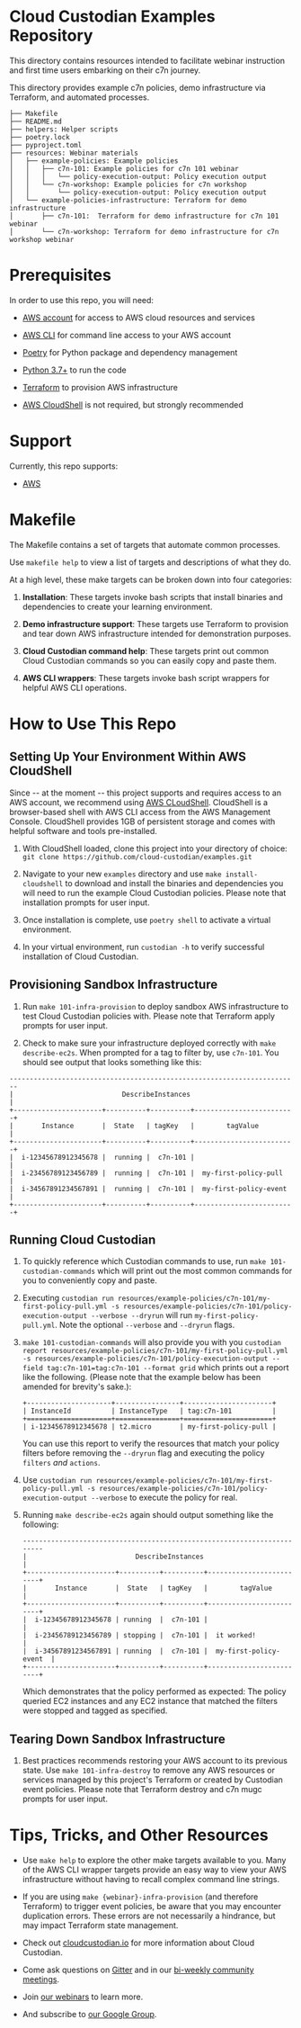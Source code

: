 # Cloud Custodian Examples Repository 

This directory contains resources intended to facilitate webinar instruction and first time users embarking on their c7n journey.

This directory provides example c7n policies, demo infrastructure via Terraform, and automated processes.  

```
├── Makefile
├── README.md
├── helpers: Helper scripts
├── poetry.lock
├── pyproject.toml
├── resources: Webinar materials
│   ├── example-policies: Example policies
│   │   ├── c7n-101: Example policies for c7n 101 webinar
│   │   │   └── policy-execution-output: Policy execution output
│   │   └── c7n-workshop: Example policies for c7n workshop
│   │       └── policy-execution-output: Policy execution output
│   └── example-policies-infrastructure: Terraform for demo infrastructure
│       ├── c7n-101:  Terraform for demo infrastructure for c7n 101 webinar
│       └── c7n-workshop: Terraform for demo infrastructure for c7n workshop webinar
```

# Prerequisites

In order to use this repo, you will need:
* [AWS account](https://aws.amazon.com/) for access to AWS cloud resources and services

* [AWS CLI](https://aws.amazon.com/cli/) for command line access to your AWS account

* [Poetry](https://python-poetry.org/) for Python package and dependency management

* [Python 3.7+](https://www.python.org/) to run the code

* [Terraform](https://www.terraform.io/) to provision AWS infrastructure

* [AWS CloudShell](https://aws.amazon.com/cloudshell/) is not required, but strongly recommended

# Support

Currently, this repo supports:

* [AWS](https://aws.amazon.com/)

# Makefile

The Makefile contains a set of targets that automate common processes.

Use `makefile help` to view a list of targets and descriptions of what they do.

At a high level, these make targets can be broken down into four categories:

1. **Installation**: These targets invoke bash scripts that install binaries and dependencies to create your learning environment.

2. **Demo infrastructure support**: These targets use Terraform to provision and tear down AWS infrastructure intended for demonstration purposes.

3. **Cloud Custodian command help**: These targets print out common Cloud Custodian commands so you can easily copy and paste them.

4. **AWS CLI wrappers**: These targets invoke bash script wrappers for helpful AWS CLI operations.

# How to Use This Repo

## Setting Up Your Environment Within AWS CloudShell

Since -- at the moment -- this project supports and requires access to an AWS account, we recommend using [AWS CLoudShell](https://aws.amazon.com/cloudshell/). CloudShell is a browser-based shell with AWS CLI access from the AWS Management Console. CloudShell provides 1GB of persistent storage and comes with helpful software and tools pre-installed.

1. With CloudShell loaded, clone this project into your directory of choice: `git clone https://github.com/cloud-custodian/examples.git`

2. Navigate to your new `examples` directory and use `make install-cloudshell` to download and install the binaries and dependencies you will need to run the example Cloud Custodian policies. Please note that installation prompts for user input.

3. Once installation is complete, use `poetry shell` to activate a virtual environment.

4. In your virtual environment, run `custodian -h` to verify successful installation of Cloud Custodian.

## Provisioning Sandbox Infrastructure

1. Run `make 101-infra-provision` to deploy sandbox AWS infrastructure to test Cloud Custodian policies with. Please note that Terraform apply prompts for user input.

2. Check to make sure your infrastructure deployed correctly with `make describe-ec2s`. When prompted for a tag to filter by, use `c7n-101`. You should see output that looks something like this:

```
------------------------------------------------------------------------
|                           DescribeInstances                          |
+----------------------+----------+----------+-------------------------+
|       Instance       |  State   | tagKey   |        tagValue         |
+----------------------+----------+----------+-------------------------+
|  i-12345678912345678 |  running |  c7n-101 |                         |
|  i-23456789123456789 |  running |  c7n-101 |  my-first-policy-pull   |
|  i-34567891234567891 |  running |  c7n-101 |  my-first-policy-event  |
+----------------------+----------+----------+-------------------------+
```

## Running Cloud Custodian

1. To quickly reference which Custodian commands to use, run `make 101-custodian-commands` which will print out the most common commands for you to conveniently copy and paste.

2. Executing `custodian run resources/example-policies/c7n-101/my-first-policy-pull.yml -s resources/example-policies/c7n-101/policy-execution-output --verbose --dryrun` will run `my-first-policy-pull.yml`. Note the optional `--verbose` and `--dryrun` flags.

3. `make 101-custodian-commands` will also provide you with you `custodian report resources/example-policies/c7n-101/my-first-policy-pull.yml -s resources/example-policies/c7n-101/policy-execution-output --field tag:c7n-101=tag:c7n-101 --format grid` which prints out a report like the following. (Please note that the example below has been amended for brevity's sake.):

    ```
    +---------------------+----------------+----------------------+
    | InstanceId          | InstanceType   | tag:c7n-101          |
    +=====================+================+======================+
    | i-12345678912345678 | t2.micro       | my-first-policy-pull |
    ```
    You can use this report to verify the resources that match your policy filters before removing the `--dryrun` flag and executing the policy `filters` _and_ `actions`.

4. Use `custodian run resources/example-policies/c7n-101/my-first-policy-pull.yml -s resources/example-policies/c7n-101/policy-execution-output --verbose` to execute the policy for real.

5. Running `make describe-ec2s` again should output something like the following:

    ```
    ------------------------------------------------------------------------
    |                           DescribeInstances                          |
    +----------------------+----------+----------+-------------------------+
    |       Instance       |  State   | tagKey   |        tagValue         |
    +----------------------+----------+----------+-------------------------+
    |  i-12345678912345678 | running  |  c7n-101 |                         |
    |  i-23456789123456789 | stopping |  c7n-101 |  it worked!             |
    |  i-34567891234567891 | running  |  c7n-101 |  my-first-policy-event  |
    +----------------------+----------+----------+-------------------------+
    ```
    
    
    Which demonstrates that the policy performed as expected: The policy queried EC2 instances and any EC2 instance that matched the filters were stopped and tagged as specified.

## Tearing Down Sandbox Infrastructure

1. Best practices recommends restoring your AWS account to its previous state. Use `make 101-infra-destroy` to remove any AWS resources or services managed by this project's Terraform or created by Custodian event policies. Please note that Terraform destroy and c7n mugc prompts for user input.

# Tips, Tricks, and Other Resources

* Use `make help` to explore the other make targets available to you. Many of the AWS CLI wrapper targets provide an easy way to view your AWS infrastructure without having to recall complex command line strings.

* If you are using `make {webinar}-infra-provision` (and therefore Terraform) to trigger event policies, be aware that you may encounter duplication errors. These errors are not necessarily a hindrance, but may impact Terraform state management.  

* Check out [cloudcustodian.io](https://cloudcustodian.io/) for more information about Cloud Custodian.

* Come ask questions on [Gitter](gitter.im/cloud-custodian) and in our [bi-weekly community meetings](https://www.youtube.com/playlist?list=PLJ2Un8H_N5uBeAAWK95SnWvm_AuNJ8q2x).

* Join [our webinars](https://app.livestorm.co/stacklet-io) to learn more.

* And subscribe to [our Google Group](https://groups.google.com/g/cloud-custodian?pli=1).
